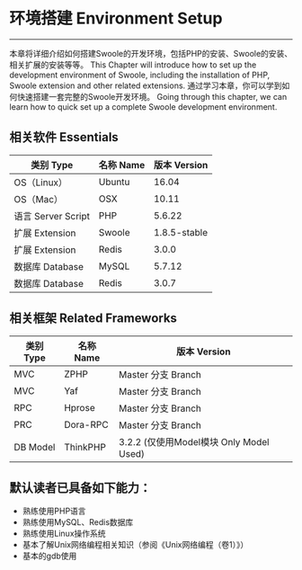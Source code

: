 # 环境搭建 Environment Setup

---

本章将详细介绍如何搭建Swoole的开发环境，包括PHP的安装、Swoole的安装、相关扩展的安装等等。
This Chapter will introduce how to set up the development environment of Swoole, including the installation of PHP, Swoole extension and other related extensions.
通过学习本章，你可以学到如何快速搭建一套完整的Swoole开发环境。
Going through this chapter, we can learn how to quick set up a complete Swoole development environment.

## 相关软件 Essentials

| 类别 Type | 名称 Name | 版本 Version |
| --- | --- | --- |
| OS（Linux） | Ubuntu | 16.04 |
| OS（Mac） | OSX | 10.11 |
| 语言 Server Script | PHP | 5.6.22 |
| 扩展 Extension | Swoole | 1.8.5-stable |
| 扩展 Extension | Redis | 3.0.0 |
| 数据库 Database | MySQL | 5.7.12 |
| 数据库 Database | Redis | 3.0.7 |

## 相关框架 Related Frameworks
| 类别 Type | 名称 Name | 版本 Version |
| --- | --- | --- |
| MVC | ZPHP | Master 分支 Branch |
| MVC | Yaf | Master 分支 Branch |
| RPC | Hprose | Master 分支 Branch |
| PRC | Dora-RPC | Master 分支 Branch |
| DB Model | ThinkPHP | 3.2.2 (仅使用Model模块 Only Model Used) |

## 默认读者已具备如下能力：

* 熟练使用PHP语言
* 熟练使用MySQL、Redis数据库
* 熟练使用Linux操作系统
* 基本了解Unix网络编程相关知识（参阅《Unix网络编程（卷1）》）
* 基本的gdb使用
